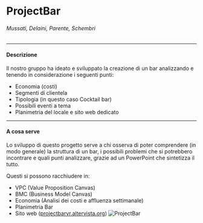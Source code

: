 # ProjectBar
###### Mussati, Delaini, Parente, Schembri

------------

#### Descrizione
Il nostro gruppo ha ideato e sviluppato la creazione di un bar analizzando e tenendo in considerazione i seguenti punti: 
- Economia (costi)
- Segmenti di clientela
- Tipologia (in questo caso Cocktail bar)
- Possibili eventi a tema
- Planimetria del locale e sito web dedicato

------------

#### A cosa serve
Lo sviluppo di questo progetto serve a chi osserva di poter comprendere (in modo generale) la struttura di un bar, i possibili problemi che si potrebbero incontrare e quali punti analizzare, grazie ad un PowerPoint che sintetizza il tutto.

Questi si possono racchiudere in:
- VPC (Value Proposition Canvas)
- BMC (Business Model Canvas)
- Economia (Analisi dei costi e affluenza settimanale)
- Planimetria Bar
- Sito web ([projectbarvr.altervista.org](http://projectbarvr.altervista.org "projectbarvr.altervista.org"))
![ProjectBar](https://user-images.githubusercontent.com/80251224/110308522-85518680-8000-11eb-80dd-de31063174ad.png)
